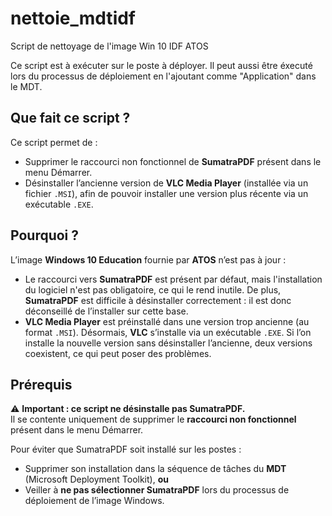 # nettoie_mdtidf
Script de nettoyage de l'image Win 10 IDF ATOS

Ce script est à exécuter sur le poste à déployer. Il peut aussi être éxecuté lors du processus de déploiement en l'ajoutant comme "Application" dans le MDT.

## Que fait ce script ?

Ce script permet de :
- Supprimer le raccourci non fonctionnel de **SumatraPDF** présent dans le menu Démarrer.
- Désinstaller l’ancienne version de **VLC Media Player** (installée via un fichier `.MSI`), afin de pouvoir installer une version plus récente via un exécutable `.EXE`.

## Pourquoi ?

L’image **Windows 10 Education** fournie par **ATOS** n’est pas à jour :

- Le raccourci vers **SumatraPDF** est présent par défaut, mais l'installation du logiciel n'est pas obligatoire, ce qui le rend inutile. De plus, **SumatraPDF** est difficile à désinstaller correctement : il est donc déconseillé de l’installer sur cette base.
- **VLC Media Player** est préinstallé dans une version trop ancienne (au format `.MSI`). Désormais, **VLC** s’installe via un exécutable `.EXE`. Si l’on installe la nouvelle version sans désinstaller l’ancienne, deux versions coexistent, ce qui peut poser des problèmes.

## Prérequis

⚠️ **Important : ce script ne désinstalle pas SumatraPDF.**  
Il se contente uniquement de supprimer le **raccourci non fonctionnel** présent dans le menu Démarrer.

Pour éviter que SumatraPDF soit installé sur les postes :
- Supprimer son installation dans la séquence de tâches du **MDT** (Microsoft Deployment Toolkit), **ou**
- Veiller à **ne pas sélectionner SumatraPDF** lors du processus de déploiement de l’image Windows.
